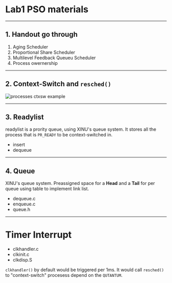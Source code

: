 # Lab1 PSO materials

----------------------------
## 1. Handout go through
1. Aging Scheduler
1. Proportional Share Scheduler
1. Multilevel Feedback Queueu Scheduler
1. Process owernership


-----------------------------------------

## 2. Context-Switch and `resched()`
![processes ctxsw example](https://raw.githubusercontent.com/ProbShin/myCS503ProjectsRepo/main/PSO/lab1/img1.png)


-----------------------------------------

## 3. Readylist

readylist is a prority queue, using XINU's queue system. It stores all the process that is `PR_READY` to be context-switched in. 
* insert
* dequeue


-----------------------------------------
## 4. Queue
XINU's queue system. Preassigned space for a **Head** and a **Tail** for per queue using table to implement link list.
* dequeue.c
* enqueue.c
* queue.h


-----------------------------------------
# Timer Interrupt 
* clkhandler.c
* clkinit.c
* clkdisp.S

`clkhandler()` by default would be triggered per 1ms. It would call `resched()` to "context-switch" procesess depend on the `QUTANTUM`.




